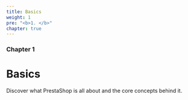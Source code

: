 ```yaml
---
title: Basics
weight: 1
pre: "<b>1. </b>"
chapter: true
---
```


### Chapter 1

# Basics

Discover what PrestaShop is all about and the core concepts behind it.